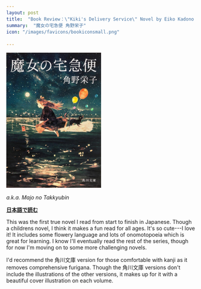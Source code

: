 ```yaml
---
layout: post
title:  "Book Review：\"Kiki's Delivery Service\" Novel by Eiko Kadono : The Perfect First Novel for a Japanese Learner"
summary:  "魔女の宅急便 角野栄子"
icon: "/images/favicons/bookiconsmall.png"

---
```


<img src="/images/majo1.jpg" class="float-md-right ml-3" width="50%"/>

*a.k.a. Majo no Takkyubin*


**[日本語で読む](/jp/2021/05/29/majo1.html)**

This was the first true novel I read from start to finish in Japanese. Though a childrens novel, I think it makes a fun read for all ages.  It's so cute---I love it! It includes some flowery language and lots of onomotopoeia which is great for learning.  I know I'll eventually read the rest of the series, though for now I'm moving on to some more challenging novels.

I'd recommend the 角川文庫 version for those comfortable with kanji as it removes comprehensive furigana. Though the 角川文庫 versions don't include the illustrations of the other versions, it makes up for it with a beautiful cover illustration on each volume.